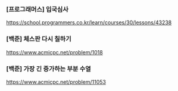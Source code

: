 ### [프로그래머스] 입국심사

https://school.programmers.co.kr/learn/courses/30/lessons/43238

### [백준] 체스판 다시 칠하기

https://www.acmicpc.net/problem/1018

### [백준] 가장 긴 증가하는 부분 수열

https://www.acmicpc.net/problem/11053
 